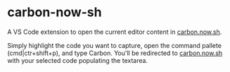 # carbon-now-sh

A VS Code extension to open the current editor content in [carbon.now.sh](https://carbon.now.sh).

Simply highlight the code you want to capture, open the command pallete (cmd|ctr+shift+p), and type Carbon. You'll be redirected to [carbon.now.sh](https://carbon.now.sh) with your selected code populating the textarea.



